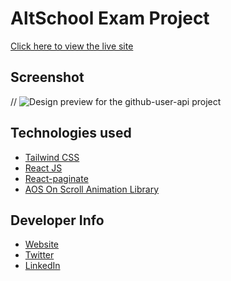 # AltSchool Exam Project
[Click here to view the live site](http://github-user-api-project.vercel.app/)

## Screenshot

// ![Design preview for the github-user-api project](./src/assets/Project-screenshot.png)

## Technologies used

- [Tailwind CSS](https://tailwindCSS.com)
- [React JS](https://reactjs.org/)
- [React-paginate]()
- [AOS On Scroll Animation Library](https://michalsnik.github.io/aos/)

## Developer Info

- [Website](https://codexjay.vercel.app)
- [Twitter](https://twitter.com/Chibuike035)
- [LinkedIn](https://www.linkedin.com/in/chibuike-ukandu-8385401b0/)
